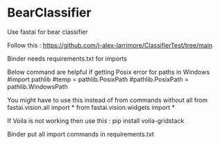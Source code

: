 # BearClassifier
Use fastai for bear classifier


Follow this :
https://github.com/j-alex-larrimore/ClassifierTest/tree/main

Binder needs requirements.txt for imports

Below command are helpful if getting Posix error for paths in Windows
#import pathlib
#temp = pathlib.PosixPath
#pathlib.PosixPath = pathlib.WindowsPath

You might have to use this instead of from commands without all
from fastai.vision.all import *
from fastai.vision.widgets import *

If Voila is not working then use this : 
pip install voila-gridstack

Binder put all import commands in requirements.txt
